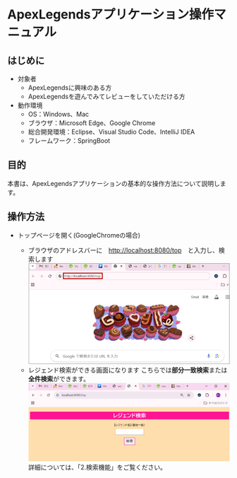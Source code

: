 # ApexLegendsアプリケーション操作マニュアル

## はじめに

- 対象者
  - ApexLegendsに興味のある方
  - ApexLegendsを遊んでみてレビューをしていただける方
- 動作環境
  - OS：Windows、Mac
  - ブラウザ：Microsoft Edge、Google Chrome
  - 総合開発環境：Eclipse、Visual Studio Code、IntelliJ IDEA
  - フレームワーク：SpringBoot

## 目的

本書は、ApexLegendsアプリケーションの基本的な操作方法について説明します。

## 操作方法

- トップページを開く(GoogleChromeの場合)

  - ブラウザのアドレスバーに　[http://localhost:8080/top](http://localhost:8080/top)　と入力し、検索します
 ![alt text](image-4.png)
  - レジェンド検索ができる画面になります
こちらでは**部分一致検索**または**全件検索**ができます。
 ![alt text](image-3.png)
 詳細については、「2.検索機能」をご覧ください。
